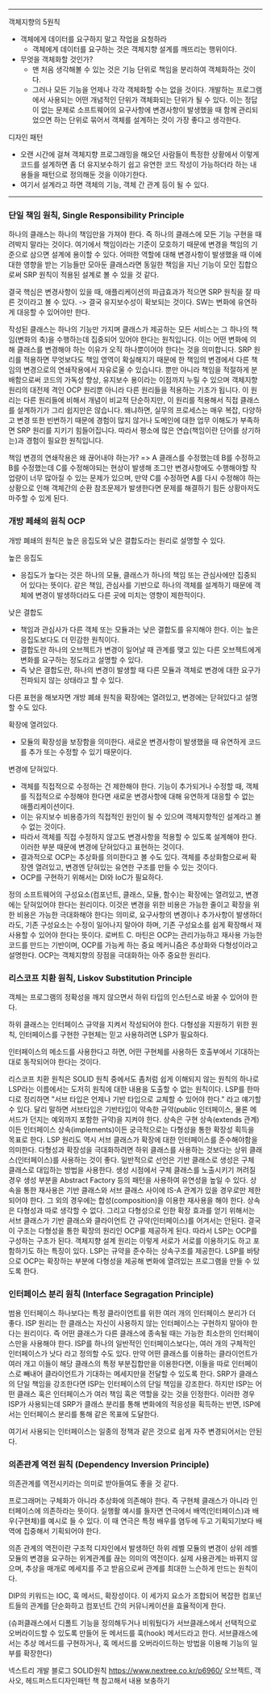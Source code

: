 


---

객체지향의 5원칙

- 객체에게 데이터를 요구하지 말고 작업을 요청하라
	- 객체에게 데이터를 요구하는 것은 객체지향 설계를 깨뜨리는 행위이다.
- 무엇을 객체화할 것인가?
	- 맨 처음 생각해볼 수 있는 것은 기능 단위로 책임을 분리하여 객체화하는 것이다.
	- 그러나 모든 기능을 언제나 각각 객체화할 수는 없을 것이다. 개발하는 프로그램에서 사용되는 어떤 개념적인 단위가 객체화되는 단위가 될 수 있다. 이는 정답이 없는 문제로 소프트웨어의 요구사항에 변경사항이 발생했을 때 함께 관리되었으면 하는 단위로 묶어서 객체를 설계하는 것이 가장 좋다고 생각한다.


디자인 패턴
- 오랜 시간에 걸쳐 객체지향 프로그래밍을 해오던 사람들이 특정한 상황에서 이렇게 코드를 설계하면 좀 더 유지보수하기 쉽고 유연한 코드 작성이 가능하더라 하는 내용들을 패턴으로 정의해둔 것을 이야기한다.
- 여기서 설계라고 하면 객체의 기능, 객체 간 관계 등이 될 수 있다.

---

### 단일 책임 원칙, Single Responsibility Principle

하나의 클래스는 하나의 책임만을 가져야 한다.
즉 하나의 클래스에 모든 기능 구현을 때려박지 말라는 것이다.
여기에서 책임이라는 기준이 모호하기 때문에 변경을 책임의 기준으로 삼으면 설계에 용이할 수 있다.
어떠한 역할에 대해 변경사항이 발생했을 때 이에 대한 영향을 받는 기능들만 모아둔 클래스라면 동일한 책임을 지닌 기능이 모인 집합으로써 SRP 원칙이 적용된 설계로 볼 수 있을 것 같다.

결국 핵심은 변경사항이 있을 때, 애플리케이션의 파급효과가 적으면 SRP 원칙을 잘 따른 것이라고 볼 수 있다. -> 결국 유지보수성이 확보되는 것이다.
SW는 변화에 유연하게 대응할 수 있어야만 한다.


작성된 클래스는 하나의 기능만 가지며 클래스가 제공하는 모든 서비스는 그 하나의 책임(변화의 축)을 수행하는데 집중되어 있어야 한다는 원칙입니다. 이는 어떤 변화에 의해 클래스를 변경해야 하는 이유가 오직 하나뿐이어야 한다는 것을 의미합니다. SRP 원리를 적용하면 무엇보다도 책임 영역이 확실해지기 때문에 한 책임의 변경에서 다른 책임의 변경으로의 연쇄작용에서 자유로울 수 있습니다. 뿐만 아니라 책임을 적절하게 분배함으로써 코드의 가독성 향상, 유지보수 용이라는 이점까지 누릴 수 있으며 객체지향 원리의 대전제 격인 OCP 원리뿐 아니라 다른 원리들을 적용하는 기초가 됩니다. 이 원리는 다른 원리들에 비해서 개념이 비교적 단순하지만, 이 원리를 적용해서 직접 클래스를 설계하기가 그리 쉽지만은 않습니다. 왜냐하면, 실무의 프로세스는 매우 복잡, 다양하고 변경 또한 빈번하기 때문에 경험이 많지 않거나 도메인에 대한 업무 이해도가 부족하면 SRP 원리를 지키기 힘들어집니다. 따라서 평소에 많은 연습(책임이란 단어를 상기하는)과 경험이 필요한 원칙입니다.

책임 변경의 연쇄작용은 왜 끊어내야 하는가?
=> A 클래스를 수정했는데 B를 수정하고 B를 수정했는데 C를 수정해야되는 현상이 발생해 조그만 변경사항에도 수행해야할 작업량이 너무 많아질 수 있는 문제가 있으며, 만약 C를 수정하면 A를 다시 수정해야 하는 상황으로 인해 객체간의 순환 참조문제가 발생한다면 문제를 해결하기 힘든 상황마저도 마주할 수 있게 된다.



### 개방 페쇄의 원칙 OCP

개방 폐쇄의 원칙은 높은 응집도와 낮은 결합도라는 원리로 설명할 수 있다.

높은 응집도
- 응집도가 높다는 것은 하나의 모듈, 클래스가 하나의 책임 또는 관심사에만 집중되어 있다는 뜻이다. 같은 책임, 관심사를 기반으로 하나의 객체를 설계하기 때문에 객체에 변경이 발생하더라도 다른 곳에 미치는 영향이 제한적이다.

낮은 결합도
- 책임과 관심사가 다른 객체 또는 모듈과는 낮은 결합도를 유지해야 한다. 이는 높은 응집도보다도 더 민감한 원칙이다.
- 결합도란 하나의 오브젝트가 변경이 일어날 때 관계를 맺고 있는 다른 오브젝트에게 변화를 요구하는 정도라고 설명할 수 있다.
- 즉 낮은 결합도란, 하나의 변경이 발생할 때 다른 모듈과 객체로 변경에 대한 요구가 전파되지 않는 상태라고 할 수 있다. 


다른 표현을 해보자면 개방 폐쇄 원칙을 확장에는 열려있고, 변경에는 닫혀있다고 설명할 수도 있다.

확장에 열려있다.
- 모듈의 확장성을 보장함을 의미한다. 새로운 변경사항이 발생했을 때 유연하게 코드를 추가 또는 수정할 수 있기 때문이다.

변경에 닫혀있다.
- 객체를 직접적으로 수정하는 건 제한해야 한다. 기능이 추가되거나 수정할 때, 객체를 직접적으로 수정해야 한다면 새로운 변경사항에 대해 유연하게 대응할 수 없는 애플리케이션이다. 
- 이는 유지보수 비용증가의 직접적인 원인이 될 수 있으며 객체지향적인 설계라고 볼 수 없는 것이다.
- 따라서 객체를 직접 수정하지 않고도 변경사항을 적용할 수 있도록 설계해야 한다. 이러한 부분 때문에 변경에 닫혀있다고 표현하는 것이다.
- 결과적으로 OCP는 추상화를 의미한다고 볼 수도 있다. 객체를 추상화함으로써 확장엔 열려있고, 변경엔 닫혀있는 유연한 구조를 만들 수 있는 것이다.
- OCP를 구현하기 위해서는 DI와 IoC가 필요하다.


정의
소프트웨어의 구성요소(컴포넌트, 클래스, 모듈, 함수)는 확장에는 열려있고, 변경에는 닫혀있어야 한다는 원리이다. 이것은 변경을 위한 비용은 가능한 줄이고 확장을 위한 비용은 가능한 극대화해야 한다는 의미로, 요구사항의 변경이나 추가사항이 발생하더라도, 기존 구성요소는 수정이 일어나지 말아야 하며, 기존 구성요소를 쉽게 확장해서 재사용할 수 있어야 한다는 뜻이다. 로버트 C. 마틴은 OCP는 관리가능하고 재사용 가능한 코드를 만드는 기반이며, OCP를 가능케 하는 중요 메커니즘은 추상화와 다형성이라고 설명한다. OCP는 객체지향의 장점을 극대화하는 아주 중요한 원리다.


### 리스코프 치환 원칙, Liskov Substitution Principle

객체는 프로그램의 정확성을 깨지 않으면서 하위 타입의 인스턴스로 바꿀 수 있어야 한다.

하위 클래스는 인터페이스 규약을 지켜서 작성되어야 한다. 다형성을 지원하기 위한 원칙, 인터페이스를 구현한 구현체는 믿고 사용하려면 LSP가 필요하다.

인터페이스의 메소드를 사용한다고 하면, 어떤 구현체를 사용하든 호출부에서 기대하는대로 동작되어야 한다는 것이다. 


리스코프 치환 원칙은 SOLID 원칙 중에서도 좀처럼 쉽게 이해되지 않는 원칙의 하나로 LSP라는 이름에서는 도저히 원칙에 대한 내용을 도출할 수 없는 원칙이다. LSP를 한마디로 정리하면 "서브 타입은 언제나 기반 타입으로 교체할 수 있어야 한다." 라고 얘기할 수 있다. 달리 말하면 서브타입은 기반타입이 약속한 규약(public 인터페이스, 물론 메서드가 던지는 예외까지 포함한 규약)을 지켜야 한다.
상속은 구현 상속(extends 관계)이든 인터페이스 상속(implements)이든 궁극적으로는 다형성을 통한 확장성 획득을 목표로 한다. LSP 원리도 역시 서브 클래스가 확장에 대한 인터페이스를 준수해야함을 의미한다. 다형성과 확장성을 극대화하려면 하위 클래스를 사용하는 것보다는 상위 클래스(인터페이스)를 사용하는 것이 좋다. 일반적으로 선언은 기반 클래스로 생성은 구체 클래스로 대입하는 방법을 사용한다. 생성 시점에서 구체 클래스를 노출시키기 꺼려질 경우 생성 부분을 Abstract Factory 등의 패턴을 사용하여 유연성을 높일 수 있다. 
상속을 통한 재사용은 기반 클래스와 서브 클래스 사이에 IS-A 관계가 있을 경우로만 제한되어야 한다. 그 외의 경우에는 합성(composition)을 이용한 재사용을 해야 한다. 상속은 다형성과 따로 생각할 수 없다. 그리고 다형성으로 인한 확장 효과를 얻기 위해서는 서브 클래스가 기반 클래스와 클라이언트 간 규약(인터페이스)를 어겨서는 안된다. 결국 이 구조는 다형성을 통한 확장의 원리인 OCP를 제공하게 된다. 따라서 LSP는 OCP를 구성하는 구조가 된다. 객체지향 설계 원리는 이렇게 서로가 서로를 이용하기도 하고 포함하기도 하는 특징이 있다. LSP는 규약을 준수하는 상속구조를 제공한다. LSP를 바탕으로 OCP는 확장하는 부분에 다형성을 제공해 변화에 열려있는 프로그램을 만들 수 있도록 한다.



### 인터페이스 분리 원칙 (Interface Segragation Principle)

범용 인터페이스 하나보다는 특정 클라이언트를 위한 여러 개의 인터페이스 분리가 더 좋다. ISP 원리는 한 클래스는 자신이 사용하지 않는 인터페이스는 구현하지 말아야 한다는 원리이다. 즉 어떤 클래스가 다른 클래스에 종속될 때는 가능한 최소한의 인터페이스만을 사용해야 한다. ISP를 하나의 일반적인 인터페이스보다는, 여러 개의 구체적인 인터페이스가 낫다 라고 정의할 수도 있다. 
만약 어떤 클래스를 이용하는 클라이언트가 여러 개고 이들이 해당 클래스의 특정 부분집합만을 이용한다면, 이들을 따로 인터페이스로 빼내어 클라이언트가 기대하는 메세지만을 전달할 수 있도록 한다. 
SRP가 클래스의 단일 책임을 강조한다면 ISP는 인터페이스의 단일 책임을 강조한다. 하지만 ISP는 어떤 클래스 혹은 인터페이스가 여러 책임 혹은 역할을 갖는 것을 인정한다. 이러한 경우 ISP가 사용되는데 SRP가 클래스 분리를 통해 변화에의 적응성을 획득하는 반면, ISP에서는 인터페이스 분리를 통해 같은 목표에 도달한다.

여기서 사용되는 인터페이스는 일종의 정책과 같은 것으로 쉽게 자주 변경되어서는 안된다.




### 의존관계 역전 원칙 (Dependency Inversion Principle)

의존관계를 역전시키라는 의미로 받아들여도 좋을 것 같다.

프로그래머는 구체화가 아니라 추상화에 의존해야 한다. 즉 구현체 클래스가 아니라 인터페이스에 의존하라는 뜻이다. 실행활 예시를 들자면 연극에서 배역(인터페이스)과 배우(구현체)를 예시로 들 수 있다. 이 때 연극은 특정 배우를 염두에 두고 기획되기보다 배역에 집중해서 기획되어야 한다.

의존 관계의 역전이란 구조적 디자인에서 발생하던 하위 레벨 모듈의 변경이 상위 레벨 모듈의 변경을 요구하는 위계관계를 끊는 의미의 역전이다. 실제 사용관계는 바뀌지 않으며, 추상을 매개로 메세지를 주고 받음으로써 관계를 최대한 느슨하게 만드는 원칙이다.

DIP의 키워드는 IOC, 훅 메서드, 확장성이다. 이 세가지 요소가 조합되어 복잡한 컴포넌트들의 관계를 단순화하고 컴포넌트 간의 커뮤니케이션을 효율적이게 한다.

(슈퍼클래스에서 디폴트 기능을 정의해두거나 비워뒀다가 서브클래스에서 선택적으로 오버라이드할 수 있도록 만들어 둔 메서드를 훅(hook) 메서드라고 한다. 서브클래스에서는 추상 메서드를 구현하거나, 훅 메서드를 오버라이드하는 방법을 이용해 기능의 일부를 확장한다)









넥스트리 개발 블로그 SOLID원칙 https://www.nextree.co.kr/p6960/
오브젝트, 객사오, 헤드퍼스트디자인패턴 책 참고해서 내용 보충하기








